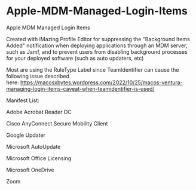 # Apple-MDM-Managed-Login-Items
Apple MDM Managed Login Items

Created with iMazing Profile Editor for suppressing the "Background Items Added" notification when deploying applications through an MDM server, such as Jamf, and to prevent users from disabling background processes for your deployed software (such as auto updaters, etc)

Most are using the RuleType Label since TeamIdentifier can cause the following issue described here: https://macosxbytes.wordpress.com/2022/10/25/macos-ventura-managing-login-items-caveat-when-teamidentifier-is-used/

Manifest List:

Adobe Acrobat Reader DC

Cisco AnyConnect Secure Mobility Client

Google Updater

Microsoft AutoUpdate

Microsoft Office Licensing

Microsoft OneDrive

Zoom

